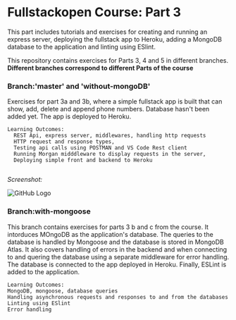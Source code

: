 # Fullstackopen Course: Part 3

This part includes tutorials and exercises for creating and running an express server, deploying the fullstack app to Heroku, adding a MongoDB database to the application and linting using ESlint.

This repository contains exercises for Parts 3, 4 and 5 in different branches. 
**Different branches correspond to different Parts of the course**

### Branch:'master' and 'without-mongoDB'
Exercises for part 3a and 3b, where a simple fullstack app is built that can show, add, delete and append phone numbers. Database hasn't been added yet. The app is deployed to Heroku. 

```
Learning Outcomes:
  REST Api, express server, middlewares, handling http requests
  HTTP request and response types, 
  Testing api calls using POSTMAN and VS Code Rest client
  Running Morgan midddleware to display requests in the server,
  Deploying simple front and backend to Heroku
  
```
*Screenshot:*

![GitHub Logo](https://github.com/Prashanga/Images-For-Web/blob/master/3.1.png)



### Branch:with-mongoose

This branch contains exercises for parts 3 b and c from the course. It intorduces MOngoDB as the application's database. The queries to the database is handled by Mongoose and the database is stored in MongoDB Atlas. It also covers handling of errors in the backend and when connecting to and quering the database using a separate middleware for error handling. The database is connected to the app deployed in Heroku. Finally, ESLint is added to the application.

```
Learning Outcomes:
MongoDB, mongoose, database queries
Handling asynchronous requests and responses to and from the databases
Linting using ESlint
Error handling

```

